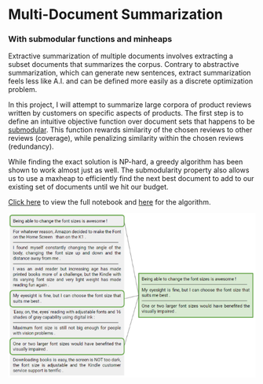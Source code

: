# Multi-Document Summarization
### With submodular functions and minheaps

Extractive summarization of multiple documents involves extracting a subset documents that summarizes the corpus. Contrary to abstractive summarization, which can generate new sentences, extract summarization feels less like A.I. and can be defined more easily as a discrete optimization problem.

In this project, I will attempt to summarize large corpora of product reviews written by customers on specific aspects of products. The first step is to define an intuitive objective function over document sets that happens to be [submodular](https://en.wikipedia.org/wiki/Submodular_set_function). This function rewards similarity of the chosen reviews to other reviews (coverage), while penalizing similarity within the chosen reviews (redundancy).

While finding the exact solution is NP-hard, a greedy algorithm has been shown to work almost just as well. The submodularity property also allows us to use a maxheap to efficiently find the next best document to add to our existing set of documents until we hit our budget.

[Click here](https://github.com/TheShiya/synthetic-control-project/blob/master/synth_control.ipynb) to view the full notebook and [here](https://github.com/TheShiya/text-summarization/blob/master/summarizer.py) for the algorithm.

![png](image_small.png)
